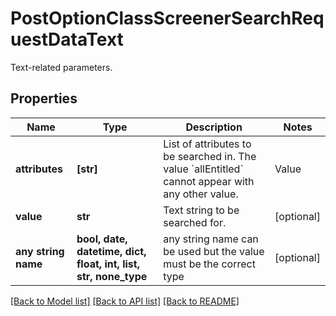 # PostOptionClassScreenerSearchRequestDataText

Text-related parameters.

## Properties
Name | Type | Description | Notes
------------ | ------------- | ------------- | -------------
**attributes** | **[str]** | List of attributes to be searched in. The value &#x60;allEntitled&#x60; cannot appear with any other value. | Value | Description | | --- | --- | | allEntitled | Search within all entitled attributes. | | symbol | Symbol of the option class. Class symbols are unique on an exchange (market). The search is executed as an \&quot;exact match\&quot;. | | ISIN | ISIN of the option class. The search is executed as an \&quot;exact match\&quot;. | | name | Name of the option class. |   | [optional]  if omitted the server will use the default value of ["allEntitled"]
**value** | **str** | Text string to be searched for. | [optional] 
**any string name** | **bool, date, datetime, dict, float, int, list, str, none_type** | any string name can be used but the value must be the correct type | [optional]

[[Back to Model list]](../README.md#documentation-for-models) [[Back to API list]](../README.md#documentation-for-api-endpoints) [[Back to README]](../README.md)


